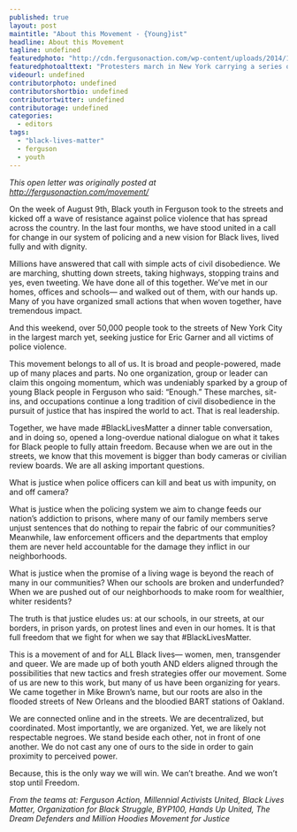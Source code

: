 ```yaml
---
published: true
layout: post
maintitle: "About this Movement - {Young}ist"
headline: About this Movement
tagline: undefined
featuredphoto: "http://cdn.fergusonaction.com/wp-content/uploads/2014/12/tumblr_ngjfwpGVMz1s0auzbo1_1280.jpg"
featuredphotoalttext: "Protesters march in New York carrying a series of signs that create an enlarged image of Eric Garner's eyes."
videourl: undefined
contributorphoto: undefined
contributorshortbio: undefined
contributortwitter: undefined
contributorage: undefined
categories: 
  - editors
tags: 
  - "black-lives-matter"
  - ferguson
  - youth
---
```


_This open letter was originally posted at http://fergusonaction.com/movement/_

On the week of August 9th, Black youth in Ferguson took to the streets and kicked off a wave of resistance against police violence that has spread across the country. In the last four months, we have stood united in a call for change in our system of policing and a new vision for Black lives, lived fully and with dignity.
 
Millions have answered that call with simple acts of civil disobedience. We are marching, shutting down streets, taking highways, stopping trains and yes, even tweeting. We have done all of this together. We’ve met in our homes, offices and schools— and walked out of them, with our hands up. Many of you have organized small actions that when woven together, have tremendous impact.
 
And this weekend, over 50,000 people took to the streets of New York City in the largest march yet, seeking justice for Eric Garner and all victims of police violence.
 
This movement belongs to all of us. It is broad and people-powered, made up of many places and parts. No one organization, group or leader can claim this ongoing momentum, which was undeniably sparked by a group of young Black people in Ferguson who said: “Enough.” These marches, sit-ins, and occupations continue a long tradition of civil disobedience in the pursuit of justice that has inspired the world to act. That is real leadership.
 
Together, we have made #BlackLivesMatter a dinner table conversation, and in doing so, opened a long-overdue national dialogue on what it takes for Black people to fully attain freedom. Because when we are out in the streets, we know that this movement is bigger than body cameras or civilian review boards. We are all asking important questions.
 
What is justice when police officers can kill and beat us with impunity, on and off camera?

What is justice when the policing system we aim to change feeds our nation’s addiction to prisons, where many of our family members serve unjust sentences that do nothing to repair the fabric of our communities? Meanwhile, law enforcement officers and the departments that employ them are never held accountable for the damage they inflict in our neighborhoods.
 
What is justice when the promise of a living wage is beyond the reach of many in our communities? When our schools are broken and underfunded? When we are pushed out of our neighborhoods to make room for wealthier, whiter residents?
 
The truth is that justice eludes us: at our schools, in our streets, at our borders, in prison yards, on protest lines and even in our homes. It is that full freedom that we fight for when we say that #BlackLivesMatter.
 
This is a movement of and for ALL Black lives— women, men, transgender and queer. We are made up of both youth AND elders aligned through the possibilities that new tactics and fresh strategies offer our movement. Some of us are new to this work, but many of us have been organizing for years. We came together in Mike Brown’s name, but our roots are also in the flooded streets of New Orleans and the bloodied BART stations of Oakland.
 
We are connected online and in the streets. We are decentralized, but coordinated. Most importantly, we are organized. Yet, we are likely not respectable negroes. We stand beside each other, not in front of one another. We do not cast any one of ours to the side in order to gain proximity to perceived power.
 
Because, this is the only way we will win. We can’t breathe. And we won’t stop until Freedom.
 
_From the teams at: Ferguson Action, Millennial Activists United, Black Lives Matter, Organization for Black Struggle, BYP100, Hands Up United, The Dream Defenders and Million Hoodies Movement for Justice_
